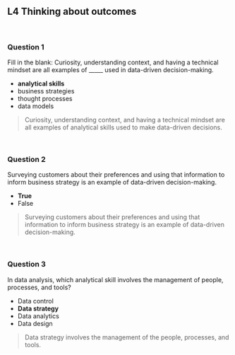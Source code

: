 ## L4 Thinking about outcomes

&nbsp;

### Question 1

Fill in the blank: Curiosity, understanding context, and having a technical mindset are all examples of _____ used in data-driven decision-making.

* **analytical skills**
* business strategies
* thought processes
* data models

> Curiosity, understanding context, and having a technical mindset are all examples of analytical skills used to make data-driven decisions.

&nbsp;

### Question 2

Surveying customers about their preferences and using that information to inform business strategy is an example of data-driven decision-making.

* **True**
* False

> Surveying customers about their preferences and using that information to inform business strategy is an example of data-driven decision-making.

&nbsp;

### Question 3

In data analysis, which analytical skill involves the management of people, processes, and tools?

* Data control
* **Data strategy**
* Data analytics
* Data design

> Data strategy involves the management of the people, processes, and tools.